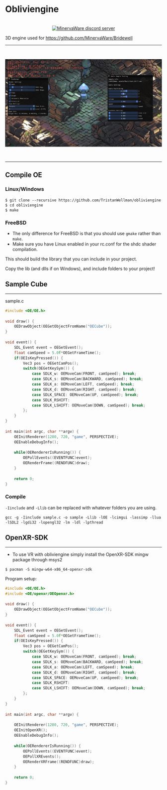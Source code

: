 # Obliviengine

<div align="center">
  <p>
    <br> <a href="https://discord.gg/sBqBFKq3Ab"><img src="https://img.shields.io/discord/1377132755392925727?color=5865F2&logo=discord&logoColor=white" alt="MinervaWare discord server" /></a> </br>
  </p>
</div>

3D engine used for https://github.com/MinervaWare/Bridewell

--- 

<div align="center">
  <br/>
  <p>
    <a><img src="https://github.com/TristanWellman/obliviengine/blob/main/sample.png" width="800" alt="sss2" /></a>
  </p>
  <br />
</div>

--- 

## Compile OE

### Linux/Windows

```
$ git clone --recursive https://github.com/TristanWellman/obliviengine
$ cd obliviengine
$ make
```

### FreeBSD

* The only difference for FreeBSD is that you should use ``gmake`` rather than ``make``.
* Make sure you have Linux enabled in your rc.conf for the shdc shader compilation.

This should build the library that you can include in your project.

Copy the lib (and dlls if on Windows), and include folders to your project!


## Sample Cube

---

sample.c
```c
#include <OE/OE.h>

void draw() {
	OEDrawObject(OEGetObjectFromName("OECube"));
}

void event() {
	SDL_Event event = OEGetEvent();
	float camSpeed = 5.0f*OEGetFrameTime();
	if(OEIsKeyPressed()) {
		Vec3 pos = OEGetCamPos();
		switch(OEGetKeySym()) {
			case SDLK_w: OEMoveCam(FRONT, camSpeed); break;
			case SDLK_s: OEMoveCam(BACKWARD, camSpeed); break;
			case SDLK_a: OEMoveCam(LEFT, camSpeed); break;
			case SDLK_d: OEMoveCam(RIGHT, camSpeed); break;
			case SDLK_SPACE: OEMoveCam(UP, camSpeed); break;
			case SDLK_RSHIFT:
			case SDLK_LSHIFT: OEMoveCam(DOWN, camSpeed); break;
		};
	}	
}

int main(int argc, char **argv) {
	OEInitRenderer(1280, 720, "game", PERSPECTIVE);
	OEEnableDebugInfo();
	
	while(OERendererIsRunning()) {
		OEPollEvents((EVENTFUNC)event);
		OERenderFrame((RENDFUNC)draw);
	}
	
	return 0;
}
```

### Compile

``-Iinclude`` and ``-Llib`` can be replaced with whatever folders you are using.

```
gcc -g -Iinclude sample.c -o sample -Llib -lOE -lcimgui -lassimp -llua -lSDL2 -lgdi32 -lopengl32 -lm -ldl -lpthread
```

## OpenXR-SDK

---

* To use VR with obliviengine simply install the OpenXR-SDK mingw package through msys2

```
$ pacman -S mingw-w64-x86_64-openxr-sdk
```

Program setup:

```c
#include <OE/OE.h>
#include <OE/openxr/OEOpenxr.h>

void draw() {
	OEDrawObject(OEGetObjectFromName("OECube"));
}

void event() {
    SDL_Event event = OEGetEvent();
    float camSpeed = 5.0f*OEGetFrameTime();
    if(OEIsKeyPressed()) {
        Vec3 pos = OEGetCamPos();
        switch(OEGetKeySym()) {
            case SDLK_w: OEMoveCam(FRONT, camSpeed); break;
            case SDLK_s: OEMoveCam(BACKWARD, camSpeed); break;
            case SDLK_a: OEMoveCam(LEFT, camSpeed); break;
            case SDLK_d: OEMoveCam(RIGHT, camSpeed); break;
            case SDLK_SPACE: OEMoveCam(UP, camSpeed); break;
            case SDLK_RSHIFT:
            case SDLK_LSHIFT: OEMoveCam(DOWN, camSpeed); break;
	    };
    }	
}

int main(int argc, char **argv) {
	
    OEInitRenderer(1280, 720, "game", PERSPECTIVE);
    OEInitOpenXR();
    OEEnableDebugInfo();
	
    while(OERendererIsRunning()) {
        OEPollEvents((EVENTFUNC)event);
        OEPollXREvents();
        OERenderXRFrame((RENDFUNC)draw);
    }
	
    return 0;
}
```



